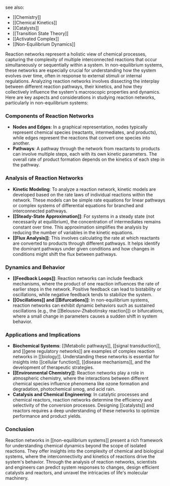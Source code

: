 see also:
- [[Chemistry]]
- [[Chemical Kinetics]]
- [[Catalysts]]
- [[Transition State Theory]]
- [[Activated Complex]]
- [[Non-Equilibrium Dynamics]]

Reaction networks represent a holistic view of chemical processes, capturing the complexity of multiple interconnected reactions that occur simultaneously or sequentially within a system. In non-equilibrium systems, these networks are especially crucial for understanding how the system evolves over time, often in response to external stimuli or internal regulations. Analyzing reaction networks involves dissecting the interplay between different reaction pathways, their kinetics, and how they collectively influence the system's macroscopic properties and dynamics. Here are key aspects and considerations in studying reaction networks, particularly in non-equilibrium systems:

### Components of Reaction Networks

- **Nodes and Edges**: In a graphical representation, nodes typically represent chemical species (reactants, intermediates, and products), while edges represent the reactions that convert one species into another.
- **Pathways**: A pathway through the network from reactants to products can involve multiple steps, each with its own kinetic parameters. The overall rate of product formation depends on the kinetics of each step in the pathway.

### Analysis of Reaction Networks

- **Kinetic Modeling**: To analyze a reaction network, kinetic models are developed based on the rate laws of individual reactions within the network. These models can be simple rate equations for linear pathways or complex systems of differential equations for branched and interconnected pathways.
- **[[Steady-State Approximation]]**: For systems in a steady state (not necessarily at equilibrium), the concentration of intermediates remains constant over time. This approximation simplifies the analysis by reducing the number of variables in the kinetic equations.
- **[[Flux Analysis]]**: This involves calculating the rate at which reactants are converted to products through different pathways. It helps identify the dominant pathways under given conditions and how changes in conditions might shift the flux between pathways.

### Dynamics and Behavior

- **[[Feedback Loops]]**: Reaction networks can include feedback mechanisms, where the product of one reaction influences the rate of earlier steps in the network. Positive feedback can lead to bistability or oscillations, while negative feedback tends to stabilize the system.
- **[[Oscillations]] and [[Bifurcations]]**: In non-equilibrium systems, reaction networks can exhibit dynamic behaviors such as sustained oscillations (e.g., the [[Belousov-Zhabotinsky reaction]]) or bifurcations, where a small change in parameters causes a sudden shift in system behavior.

### Applications and Implications

- **Biochemical Systems**: [[Metabolic pathways]], [[signal transduction]], and [[gene regulatory networks]] are examples of complex reaction networks in [[biology]]. Understanding these networks is essential for insights into [[cellular function]], [[disease mechanisms]], and the development of therapeutic strategies.
- **[[Environmental Chemistry]]**: Reaction networks play a role in atmospheric chemistry, where the interactions between different chemical species influence phenomena like ozone formation and degradation, photochemical smog, and acid rain.
- **Catalysis and Chemical Engineering**: In catalytic processes and chemical reactors, reaction networks determine the efficiency and selectivity of the conversion processes. Designing [[catalysts]] and reactors requires a deep understanding of these networks to optimize performance and product yields.

### Conclusion

Reaction networks in [[non-equilibrium systems]] present a rich framework for understanding chemical dynamics beyond the scope of isolated reactions. They offer insights into the complexity of chemical and biological systems, where the interconnectivity and kinetics of reactions drive the system's behavior. Through the analysis of reaction networks, scientists and engineers can predict system responses to changes, design efficient catalysts and reactors, and unravel the intricacies of life's molecular machinery.